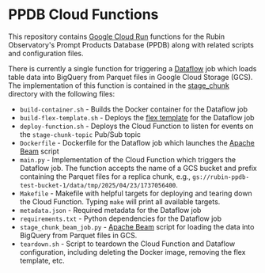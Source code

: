# PPDB Cloud Functions

This repository contains [Google Cloud Run](https://cloud.google.com/functions) functions for the Rubin Observatory's Prompt Products Database (PPDB) along with related scripts and configuration files.

There is currently a single function for triggering a [Dataflow](https://cloud.google.com/products/dataflow) job which loads table data into BigQuery from Parquet files in Google Cloud Storage (GCS). The implementation of this function is contained in the [stage_chunk](./stage_chunk) directory with the following files:

- `build-container.sh` - Builds the Docker container for the Dataflow job
- `build-flex-template.sh` - Deploys the [flex template](https://cloud.google.com/dataflow/docs/guides/templates/using-flex-templates) for the Dataflow job
- `deploy-function.sh` - Deploys the Cloud Function to listen for events on the `stage-chunk-topic` Pub/Sub topic
- `Dockerfile` - Dockerfile for the Dataflow job which launches the [Apache Beam](https://beam.apache.org/) script
- `main.py` - Implementation of the Cloud Function which triggers the Dataflow job. The function accepts the name of a GCS bucket and prefix containing the Parquet files for a replica chunk, e.g., `gs://rubin-ppdb-test-bucket-1/data/tmp/2025/04/23/1737056400`.
- `Makefile` - Makefile with helpful targets for deploying and tearing down the Cloud Function. Typing `make` will print all available targets.
- `metadata.json` - Required metadata for the Dataflow job
- `requirements.txt` - Python dependencies for the Dataflow job
- `stage_chunk_beam_job.py` - [Apache Beam](https://beam.apache.org/) script for loading the data into BigQuery from Parquet files in GCS.
- `teardown.sh` - Script to teardown the Cloud Function and Dataflow configuration, including deleting the Docker image, removing the flex template, etc.
